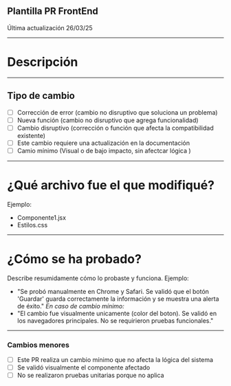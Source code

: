 ## Plantilla PR FrontEnd

Última actualización 26/03/25

---

# Descripción

---

## Tipo de cambio

- [ ] Corrección de error (cambio no disruptivo que soluciona un problema)
- [ ] Nueva función (cambio no disruptivo que agrega funcionalidad)
- [ ] Cambio disruptivo (corrección o función que afecta la compatibilidad existente)
- [ ] Este cambio requiere una actualización en la documentación
- [ ] Camio mínimo (Visual o de bajo impacto, sin afectcar lógica )

---

# ¿Qué archivo fue el que modifiqué?

Ejemplo:

- Componente1.jsx
- Estilos.css

---

# ¿Cómo se ha probado?

Describe resumidamente cómo lo probaste y funciona. Ejemplo:

- "Se probó manualmente en Chrome y Safari. Se validó que el botón 'Guardar' guarda correctamente la información y se muestra una alerta de éxito."
  _En caso de cambio mínimo:_
- "El cambio fue visualmente unicamente (color del boton). Se validó en los navegadores principales. No se requirieron pruebas funcionales."

---

### Cambios menores

- [ ] Este PR realiza un cambio mínimo que no afecta la lógica del sistema
- [ ] Se validó visualmente el componente afectado
- [ ] No se realizaron pruebas unitarias porque no aplica